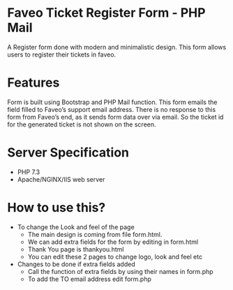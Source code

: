 # Faveo Ticket Register Form - PHP Mail
A Register form done with modern and minimalistic design. This form allows users to register their tickets in faveo. 
# Features
Form is built using Bootstrap and PHP Mail function. This form emails the field filled to Faveo’s support email address. There is no response to this form from Faveo’s end, as it sends form data over via email. So the ticket id for the generated ticket is not shown on the screen.
# Server Specification
- PHP 7.3 
- Apache/NGINX/IIS web server
# How to use this?
- To change the Look and feel of the page
  - The main design is coming from file form.html.
  - We can add extra fields for the form by editing in form.html
  - Thank You page is thankyou.html
  - You can edit these 2 pages to change logo, look and feel etc
- Changes to be done if extra fields added 
  - Call the function of extra fields by using their names in form.php
  - To add the TO email address edit form.php








	








